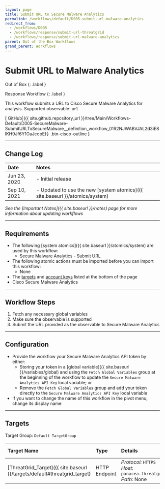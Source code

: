 ```yaml
---
layout: page
title: Submit URL to Secure Malware Analytics
permalink: /workflows/default/D005-submit-url-malware-analytics
redirect_from:
  - /workflows/D005
  - /workflows/response/submit-url-threatgrid
  - /workflows/response/submit-url-malware-analytics
parent: Out of the Box Workflows
grand_parent: Workflows
---
```


# Submit URL to Malware Analytics
<div markdown="1">
Out of Box
{: .label }

Response Workflow
{: .label }
</div>

This workflow submits a URL to Cisco Secure Malware Analytics for analysis. Supported observable: `url`

[<i class="fab fa-github mr-1"></i> GitHub]({{ site.github.repository_url }}/tree/Main/Workflows-Default/D005-SecureMalware-SubmitURLToSecureMalware__definition_workflow_01R2NJWABVJAL2d3iE8lKH9Jf6Y1OaJcopE){: .btn-cisco-outline }

---

## Change Log

| Date | Notes |
|:-----|:------|
| Jun 23, 2020 | - Initial release |
| Sep 10, 2021 | - Updated to use the new [system atomics]({{ site.baseurl }}/atomics/system) |

_See the [Important Notes]({{ site.baseurl }}/notes) page for more information about updating workflows_

---

## Requirements
* The following [system atomics]({{ site.baseurl }}/atomics/system) are used by this workflow:
	* Secure Malware Analytics - Submit URL
* The following atomic actions must be imported before you can import this workflow:
	* None
* The [targets](#targets) and [account keys](#account-keys) listed at the bottom of the page
* Cisco Secure Malware Analytics

---

## Workflow Steps
1. Fetch any necessary global variables
1. Make sure the observable is supported
1. Submit the URL provided as the observable to Secure Malware Analytics

---

## Configuration
* Provide the workflow your Secure Malware Analytics API token by either:
	* Storing your token in a [global variable]({{ site.baseurl }}/variables/global) and using the `Fetch Global Variables` group at the beginning of the workflow to update the `Secure Malware Analytics API Key` local variable; or
	* Remove the `Fetch Global Variables` group and add your token directly to the `Secure Malware Analytics API Key` local variable
* If you want to change the name of this workflow in the pivot menu, change its display name

---

## Targets
Target Group: `Default TargetGroup`

| Target Name | Type | Details | Account Keys | Notes |
|:------------|:-----|:--------|:-------------|:------|
| [ThreatGrid_Target]({{ site.baseurl }}/targets/default#threatgrid_target) | HTTP Endpoint | _Protocol:_ `HTTPS`<br />_Host:_ `panacea.threatgrid.com`<br />_Path:_ None | None | Created by default |
